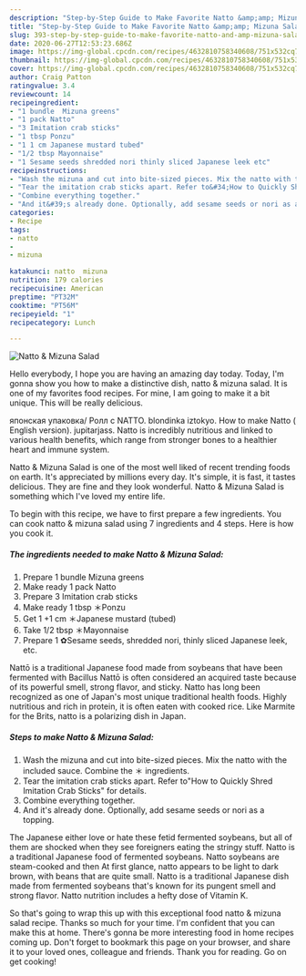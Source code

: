 ```yaml
---
description: "Step-by-Step Guide to Make Favorite Natto &amp;amp; Mizuna Salad"
title: "Step-by-Step Guide to Make Favorite Natto &amp;amp; Mizuna Salad"
slug: 393-step-by-step-guide-to-make-favorite-natto-and-amp-mizuna-salad
date: 2020-06-27T12:53:23.686Z
image: https://img-global.cpcdn.com/recipes/4632810758340608/751x532cq70/natto-mizuna-salad-recipe-main-photo.jpg
thumbnail: https://img-global.cpcdn.com/recipes/4632810758340608/751x532cq70/natto-mizuna-salad-recipe-main-photo.jpg
cover: https://img-global.cpcdn.com/recipes/4632810758340608/751x532cq70/natto-mizuna-salad-recipe-main-photo.jpg
author: Craig Patton
ratingvalue: 3.4
reviewcount: 14
recipeingredient:
- "1 bundle  Mizuna greens"
- "1 pack Natto"
- "3 Imitation crab sticks"
- "1 tbsp Ponzu"
- "1 1 cm Japanese mustard tubed"
- "1/2 tbsp Mayonnaise"
- "1 Sesame seeds shredded nori thinly sliced Japanese leek etc"
recipeinstructions:
- "Wash the mizuna and cut into bite-sized pieces. Mix the natto with the included sauce. Combine the ＊ ingredients."
- "Tear the imitation crab sticks apart. Refer to&#34;How to Quickly Shred Imitation Crab Sticks&#34; for details."
- "Combine everything together."
- "And it&#39;s already done. Optionally, add sesame seeds or nori as a topping."
categories:
- Recipe
tags:
- natto
- 
- mizuna

katakunci: natto  mizuna 
nutrition: 179 calories
recipecuisine: American
preptime: "PT32M"
cooktime: "PT56M"
recipeyield: "1"
recipecategory: Lunch

---
```



![Natto &amp; Mizuna Salad](https://img-global.cpcdn.com/recipes/4632810758340608/751x532cq70/natto-mizuna-salad-recipe-main-photo.jpg)

Hello everybody, I hope you are having an amazing day today. Today, I'm gonna show you how to make a distinctive dish, natto &amp; mizuna salad. It is one of my favorites food recipes. For mine, I am going to make it a bit unique. This will be really delicious.

японская упаковка/ Ролл с NATTO. blondinka iztokyo. How to make Natto ( English version). jupitarjass. Natto is incredibly nutritious and linked to various health benefits, which range from stronger bones to a healthier heart and immune system.

Natto &amp; Mizuna Salad is one of the most well liked of recent trending foods on earth. It's appreciated by millions every day. It's simple, it is fast, it tastes delicious. They are fine and they look wonderful. Natto &amp; Mizuna Salad is something which I've loved my entire life.


To begin with this recipe, we have to first prepare a few ingredients. You can cook natto &amp; mizuna salad using 7 ingredients and 4 steps. Here is how you cook it.

<!--inarticleads1-->

##### The ingredients needed to make Natto &amp; Mizuna Salad:

1. Prepare 1 bundle  Mizuna greens
1. Make ready 1 pack Natto
1. Prepare 3 Imitation crab sticks
1. Make ready 1 tbsp ＊Ponzu
1. Get 1 +1 cm ＊Japanese mustard (tubed)
1. Take 1/2 tbsp ＊Mayonnaise
1. Prepare 1 ✿Sesame seeds, shredded nori, thinly sliced Japanese leek, etc.


Nattō is a traditional Japanese food made from soybeans that have been fermented with Bacillus Nattō is often considered an acquired taste because of its powerful smell, strong flavor, and sticky. Natto has long been recognized as one of Japan&#39;s most unique traditional health foods. Highly nutritious and rich in protein, it is often eaten with cooked rice. Like Marmite for the Brits, natto is a polarizing dish in Japan. 

<!--inarticleads2-->

##### Steps to make Natto &amp; Mizuna Salad:

1. Wash the mizuna and cut into bite-sized pieces. Mix the natto with the included sauce. Combine the ＊ ingredients.
1. Tear the imitation crab sticks apart. Refer to&#34;How to Quickly Shred Imitation Crab Sticks&#34; for details.
1. Combine everything together.
1. And it&#39;s already done. Optionally, add sesame seeds or nori as a topping.


The Japanese either love or hate these fetid fermented soybeans, but all of them are shocked when they see foreigners eating the stringy stuff. Natto is a traditional Japanese food of fermented soybeans. Natto soybeans are steam-cooked and then At first glance, natto appears to be light to dark brown, with beans that are quite small. Natto is a traditional Japanese dish made from fermented soybeans that&#39;s known for its pungent smell and strong flavor. Natto nutrition includes a hefty dose of Vitamin K. 

So that's going to wrap this up with this exceptional food natto &amp; mizuna salad recipe. Thanks so much for your time. I'm confident that you can make this at home. There's gonna be more interesting food in home recipes coming up. Don't forget to bookmark this page on your browser, and share it to your loved ones, colleague and friends. Thank you for reading. Go on get cooking!
